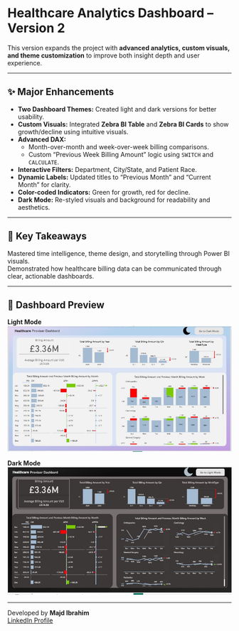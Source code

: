 # Healthcare Analytics Dashboard – Version 2

This version expands the project with **advanced analytics, custom visuals, and theme customization** to improve both insight depth and user experience.

---

## ✨ Major Enhancements
- **Two Dashboard Themes:** Created light and dark versions for better usability.  
- **Custom Visuals:** Integrated **Zebra BI Table** and **Zebra BI Cards** to show growth/decline using intuitive visuals. 
- **Advanced DAX:**  
  - Month-over-month and week-over-week billing comparisons.  
  - Custom “Previous Week Billing Amount” logic using `SWITCH` and `CALCULATE`.  
- **Interactive Filters:** Department, City/State, and Patient Race.  
- **Dynamic Labels:** Updated titles to “Previous Month” and “Current Month” for clarity.  
- **Color-coded Indicators:** Green for growth, red for decline.  
- **Dark Mode:** Re-styled visuals and background for readability and aesthetics.

---

## 🧠 Key Takeaways
Mastered time intelligence, theme design, and storytelling through Power BI visuals.  
Demonstrated how healthcare billing data can be communicated through clear, actionable dashboards.

---
## 📸 Dashboard Preview

**Light Mode**
![Light Mode](./light-mode.JPG)

**Dark Mode**
![Dark Mode](./dark-mode.JPG)

---

Developed by **Majd Ibrahim**  
[LinkedIn Profile](https://www.linkedin.com/in/majd-ibrahim-6a02bb200/)
